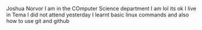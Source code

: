 Joshua Norvor
I am in the COmputer Science department
I am lol its ok
I live in Tema
I did not attend yesterday 
I learnt basic linux commands and also how to use git and github

